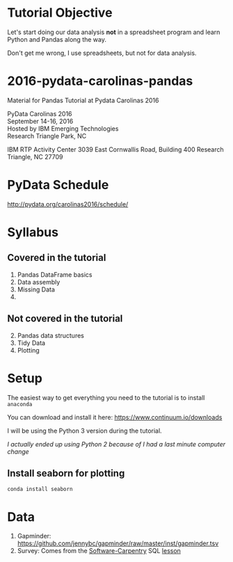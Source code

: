 # Tutorial Objective

Let's start doing our data analysis **not** in a spreadsheet program and learn Python and Pandas along the way.

Don't get me wrong, I use spreadsheets, but not for data analysis.

# 2016-pydata-carolinas-pandas
Material for Pandas Tutorial at Pydata Carolinas 2016

PyData Carolinas 2016  
September 14-16, 2016  
Hosted by IBM Emerging Technologies  
Research Triangle Park, NC

IBM RTP Activity Center
3039 East Cornwallis Road, Building 400
Research Triangle, NC 27709

# PyData Schedule

http://pydata.org/carolinas2016/schedule/


# Syllabus

## Covered in the tutorial

1. Pandas DataFrame basics
3. Data assembly
4. Missing Data
5. 
## Not covered in the tutorial

2. Pandas data structures
5. Tidy Data
6. Plotting

# Setup

The easiest way to get everything you need to the tutorial is to install `anaconda`

You can download and install it here: https://www.continuum.io/downloads

I will be using the Python 3 version during the tutorial.

*I actually ended up using Python 2 because of I had a last minute computer change*

## Install seaborn for plotting

`conda install seaborn`

# Data

1. Gapminder: https://github.com/jennybc/gapminder/raw/master/inst/gapminder.tsv
2. Survey: Comes from the [Software-Carpentry](http://software-carpentry.org/) SQL [lesson](http://swcarpentry.github.io/sql-novice-survey)
